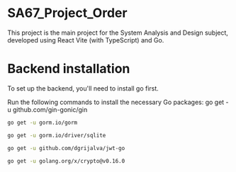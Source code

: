 # SA67_Project_Order
This project is the main project for the System Analysis and Design subject, developed using React Vite (with TypeScript) and Go.

# Backend installation
To set up the backend, you'll need to install go first.

Run the following commands to install the necessary Go packages:
go get -u github.com/gin-gonic/gin
```bash
go get -u gorm.io/gorm

go get -u gorm.io/driver/sqlite

go get -u github.com/dgrijalva/jwt-go

go get -u golang.org/x/crypto@v0.16.0
